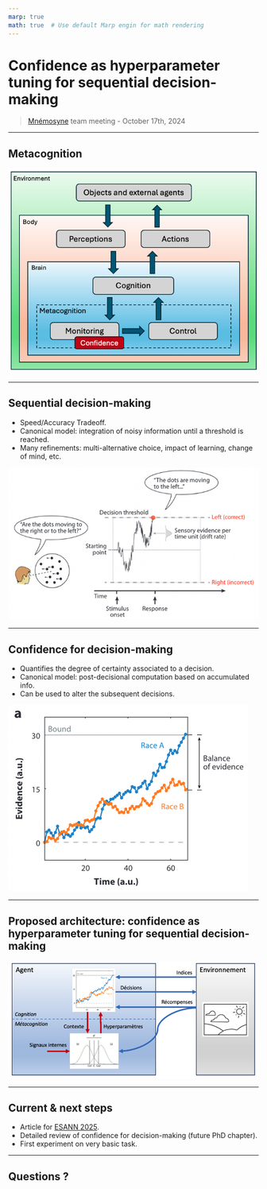 ```yaml
---
marp: true
math: true  # Use default Marp engin for math rendering
---
```


<!-- Apply header and footer to first slide only -->
<!-- _header: "[![INRIA logo](../inria_logo.jpg)](https://www.inria.fr)" -->
<!-- _footer: "[Baptiste Pesquet](https://www.bpesquet.fr)" -->

# Confidence as hyperparameter tuning for sequential decision-making

> [Mnémosyne](https://www.inria.fr/fr/mnemosyne) team meeting - October 17th, 2024

---

<!-- Show pagination, starting with second slide -->
<!-- paginate: true -->

## Metacognition

[![Metacognition diagram](../confidence/images/metacognition_diagram.png)](../confidence/README.md#metacognition)

---

## Sequential decision-making

- Speed/Accuracy Tradeoff.
- Canonical model: integration of noisy information until a threshold is reached.
- Many refinements: multi-alternative choice, impact of learning, change of mind, etc.

[![](../decision_making/images/eam_rdk.png)](../decision_making/README.md#sequential-sampling)

---

## Confidence for decision-making

- Quantifies the degree of certainty associated to a decision.
- Canonical model: post-decisional computation based on accumulated info.
- Can be used to alter the subsequent decisions.

![Balance of Evidence example](../confidence/images/BoE.png)

---

## Proposed architecture: confidence as hyperparameter tuning for sequential decision-making

![Architecture of a confidence-regulated AI](images/metacognitive_agent.png)

---

## Current & next steps

- Article for [ESANN 2025](https://www.esann.org/).
- Detailed review of confidence for decision-making (future PhD chapter).
- First experiment on very basic task.

---

## Questions ?
